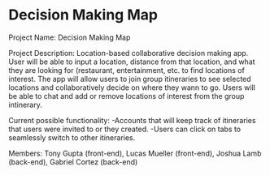 # Decision Making Map


Project Name: Decision Making Map

Project Description:
Location-based collaborative decision making app. User will be able to input a location, distance from that location, and what they are looking for (restaurant, entertainment, etc. to find locations of interest. The app will allow users to join group itineraries to see selected locations and collaboratively decide on where they wann to go. Users will be able to chat and add or remove locations of interest from the group intinerary.

Current possible functionality:
-Accounts that will keep track of itineraries that users were invited to or they created.
-Users can click on tabs to seamlessly switch to other itineraries.

Members:
Tony Gupta (front-end), Lucas Mueller (front-end), Joshua Lamb (back-end), Gabriel Cortez (back-end)
